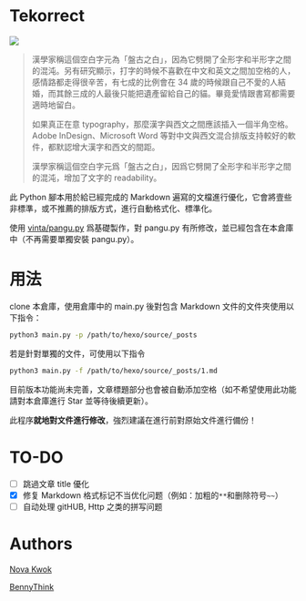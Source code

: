 # Tekorrect

![](https://img.shields.io/pypi/pyversions/Django.svg)

> 漢學家稱這個空白字元為「盤古之白」，因為它劈開了全形字和半形字之間的混沌。另有研究顯示，打字的時候不喜歡在中文和英文之間加空格的人，感情路都走得很辛苦，有七成的比例會在 34 歲的時候跟自己不愛的人結婚，而其餘三成的人最後只能把遺產留給自己的貓。畢竟愛情跟書寫都需要適時地留白。
>
> 如果真正在意 typography，那麼漢字與西文之間應該插入一個半角空格。Adobe InDesign、Microsoft Word 等對中文與西文混合排版支持較好的軟件，都默認增大漢字和西文的間距。
>
> 漢學家稱這個空白字元爲「盤古之白」，因爲它劈開了全形字和半形字之間的混沌，增加了文字的 readability。
>

此 Python 腳本用於給已經完成的 Markdown 遍寫的文檔進行優化，它會將壹些非標準，或不推薦的排版方式，進行自動格式化、標準化。

使用 [vinta/pangu.py](https://github.com/vinta/pangu.py) 爲基礎製作，對 pangu.py 有所修改，並已經包含在本倉庫中（不再需要單獨安裝 pangu.py）。

# 用法

clone 本倉庫，使用倉庫中的 main.py 後對包含 Markdown 文件的文件夾使用以下指令：
```bash
python3 main.py -p /path/to/hexo/source/_posts
```
若是針對單獨的文件，可使用以下指令
```bash
python3 main.py -f /path/to/hexo/source/_posts/1.md
```

目前版本功能尚未完善，文章標題部分也會被自動添加空格（如不希望使用此功能請對本倉庫進行 Star 並等待後續更新）。

此程序**就地對文件進行修改**，強烈建議在進行前對原始文件進行備份！

# TO-DO

- [ ] 跳過文章 title 優化
- [x] 修复 Markdown 格式标记不当优化问题（例如：加粗的`**`和删除符号`~~`）
- [ ] 自动处理 gitHUB, Http 之类的拼写问题

# Authors

[Nova Kwok](https://github.com/n0vad3v)

[BennyThink](https://github.com/bennythink)
